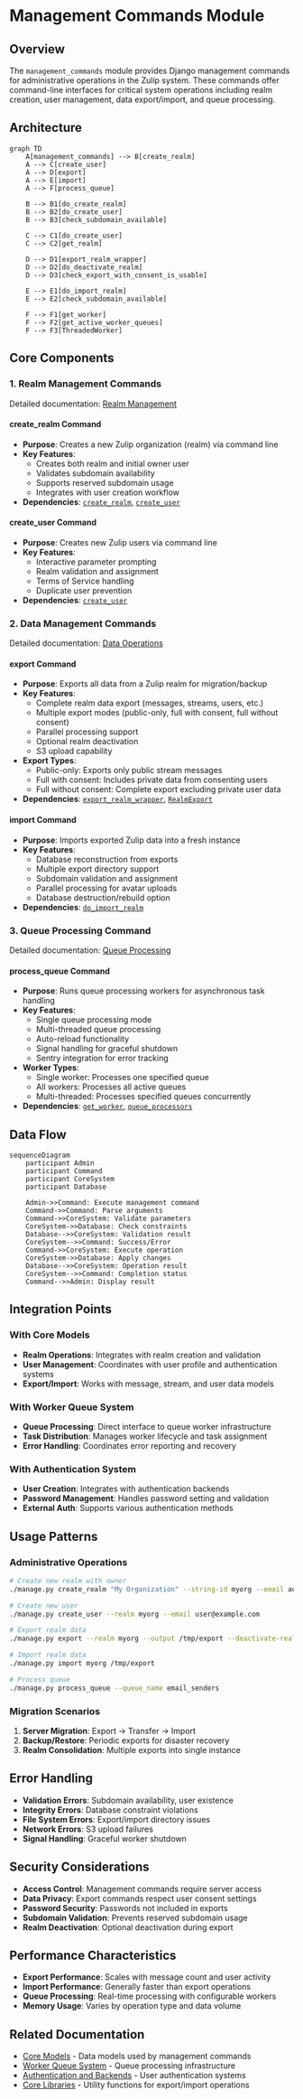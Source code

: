 # Management Commands Module

## Overview

The `management_commands` module provides Django management commands for administrative operations in the Zulip system. These commands offer command-line interfaces for critical system operations including realm creation, user management, data export/import, and queue processing.

## Architecture

```mermaid
graph TD
    A[management_commands] --> B[create_realm]
    A --> C[create_user]
    A --> D[export]
    A --> E[import]
    A --> F[process_queue]
    
    B --> B1[do_create_realm]
    B --> B2[do_create_user]
    B --> B3[check_subdomain_available]
    
    C --> C1[do_create_user]
    C --> C2[get_realm]
    
    D --> D1[export_realm_wrapper]
    D --> D2[do_deactivate_realm]
    D --> D3[check_export_with_consent_is_usable]
    
    E --> E1[do_import_realm]
    E --> E2[check_subdomain_available]
    
    F --> F1[get_worker]
    F --> F2[get_active_worker_queues]
    F --> F3[ThreadedWorker]
```

## Core Components

### 1. Realm Management Commands

Detailed documentation: [Realm Management](realm_management.md)

#### create_realm Command
- **Purpose**: Creates a new Zulip organization (realm) via command line
- **Key Features**:
  - Creates both realm and initial owner user
  - Validates subdomain availability
  - Supports reserved subdomain usage
  - Integrates with user creation workflow
- **Dependencies**: [`create_realm`](core_models.md#realm-creation), [`create_user`](core_models.md#user-creation)

#### create_user Command  
- **Purpose**: Creates new Zulip users via command line
- **Key Features**:
  - Interactive parameter prompting
  - Realm validation and assignment
  - Terms of Service handling
  - Duplicate user prevention
- **Dependencies**: [`create_user`](core_models.md#user-creation)

### 2. Data Management Commands

Detailed documentation: [Data Operations](data_operations.md)

#### export Command
- **Purpose**: Exports all data from a Zulip realm for migration/backup
- **Key Features**:
  - Complete realm data export (messages, streams, users, etc.)
  - Multiple export modes (public-only, full with consent, full without consent)
  - Parallel processing support
  - Optional realm deactivation
  - S3 upload capability
- **Export Types**:
  - Public-only: Exports only public stream messages
  - Full with consent: Includes private data from consenting users
  - Full without consent: Complete export excluding private user data
- **Dependencies**: [`export_realm_wrapper`](core_libraries.md#export-functionality), [`RealmExport`](core_models.md#export-models)

#### import Command
- **Purpose**: Imports exported Zulip data into a fresh instance
- **Key Features**:
  - Database reconstruction from exports
  - Multiple export directory support
  - Subdomain validation and assignment
  - Parallel processing for avatar uploads
  - Database destruction/rebuild option
- **Dependencies**: [`do_import_realm`](core_libraries.md#import-functionality)

### 3. Queue Processing Command

Detailed documentation: [Queue Processing](queue_processing.md)

#### process_queue Command
- **Purpose**: Runs queue processing workers for asynchronous task handling
- **Key Features**:
  - Single queue processing mode
  - Multi-threaded queue processing
  - Auto-reload functionality
  - Signal handling for graceful shutdown
  - Sentry integration for error tracking
- **Worker Types**:
  - Single worker: Processes one specified queue
  - All workers: Processes all active queues
  - Multi-threaded: Processes specified queues concurrently
- **Dependencies**: [`get_worker`](worker_queue_system.md#worker-management), [`queue_processors`](worker_queue_system.md#queue-processors)

## Data Flow

```mermaid
sequenceDiagram
    participant Admin
    participant Command
    participant CoreSystem
    participant Database
    
    Admin->>Command: Execute management command
    Command->>Command: Parse arguments
    Command->>CoreSystem: Validate parameters
    CoreSystem->>Database: Check constraints
    Database-->>CoreSystem: Validation result
    CoreSystem-->>Command: Success/Error
    Command->>CoreSystem: Execute operation
    CoreSystem->>Database: Apply changes
    Database-->>CoreSystem: Operation result
    CoreSystem-->>Command: Completion status
    Command-->>Admin: Display result
```

## Integration Points

### With Core Models
- **Realm Operations**: Integrates with realm creation and validation
- **User Management**: Coordinates with user profile and authentication systems
- **Export/Import**: Works with message, stream, and user data models

### With Worker Queue System
- **Queue Processing**: Direct interface to queue worker infrastructure
- **Task Distribution**: Manages worker lifecycle and task assignment
- **Error Handling**: Coordinates error reporting and recovery

### With Authentication System
- **User Creation**: Integrates with authentication backends
- **Password Management**: Handles password setting and validation
- **External Auth**: Supports various authentication methods

## Usage Patterns

### Administrative Operations
```bash
# Create new realm with owner
./manage.py create_realm "My Organization" --string-id myorg --email admin@example.com

# Create new user
./manage.py create_user --realm myorg --email user@example.com

# Export realm data
./manage.py export --realm myorg --output /tmp/export --deactivate-realm

# Import realm data
./manage.py import myorg /tmp/export

# Process queue
./manage.py process_queue --queue_name email_senders
```

### Migration Scenarios
1. **Server Migration**: Export → Transfer → Import
2. **Backup/Restore**: Periodic exports for disaster recovery
3. **Realm Consolidation**: Multiple exports into single instance

## Error Handling

- **Validation Errors**: Subdomain availability, user existence
- **Integrity Errors**: Database constraint violations
- **File System Errors**: Export/import directory issues
- **Network Errors**: S3 upload failures
- **Signal Handling**: Graceful worker shutdown

## Security Considerations

- **Access Control**: Management commands require server access
- **Data Privacy**: Export commands respect user consent settings
- **Password Security**: Passwords not included in exports
- **Subdomain Validation**: Prevents reserved subdomain usage
- **Realm Deactivation**: Optional deactivation during export

## Performance Characteristics

- **Export Performance**: Scales with message count and user activity
- **Import Performance**: Generally faster than export operations
- **Queue Processing**: Real-time processing with configurable workers
- **Memory Usage**: Varies by operation type and data volume

## Related Documentation

- [Core Models](core_models.md) - Data models used by management commands
- [Worker Queue System](worker_queue_system.md) - Queue processing infrastructure
- [Authentication and Backends](authentication_and_backends.md) - User authentication systems
- [Core Libraries](core_libraries.md) - Utility functions for export/import operations